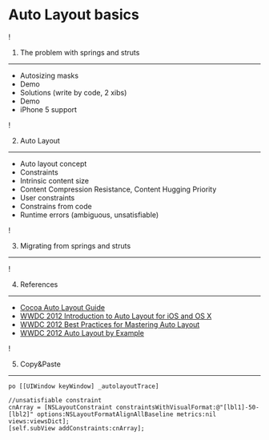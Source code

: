 Auto Layout basics
==================

!

1. The problem with springs and struts
--------------------------------------

+ Autosizing masks
+ Demo
+ Solutions (write by code, 2 xibs)
+ Demo
+ iPhone 5 support

!

2. Auto Layout
--------------

+ Auto layout concept
+ Constraints
+ Intrinsic content size
+ Content Compression Resistance, Content Hugging Priority
+ User constraints
+ Constrains from code
+ Runtime errors (ambiguous, unsatisfiable)

!

3. Migrating from springs and struts
------------------------------------

!

4. References
-------------

+ [Cocoa Auto Layout Guide](https://developer.apple.com/library/mac/#documentation/UserExperience/Conceptual/AutolayoutPG/Articles/Introduction.html)
+ [WWDC 2012 Introduction to Auto Layout for iOS and OS X](https://developer.apple.com/videos/wwdc/2012/?include=202#202)
+ [WWDC 2012 Best Practices for Mastering Auto Layout](https://developer.apple.com/videos/wwdc/2012/?include=228#228)
+ [WWDC 2012 Auto Layout by Example](https://developer.apple.com/videos/wwdc/2012/?include=232#232)

!

5. Copy&Paste
-------------
    po [[UIWindow keyWindow] _autolayoutTrace]
 
    //unsatisfiable constraint
    cnArray = [NSLayoutConstraint constraintsWithVisualFormat:@"[lbl1]-50-[lbl2]" options:NSLayoutFormatAlignAllBaseline metrics:nil views:viewsDict];
    [self.subView addConstraints:cnArray];


